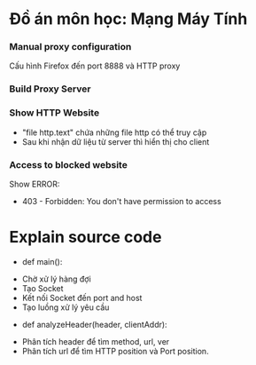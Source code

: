 # Đồ án môn học: Mạng Máy Tính
### Manual proxy configuration
  Cấu hình Firefox đến port 8888 và HTTP proxy
### Build Proxy Server
### Show HTTP Website
  - "file http.text" chứa những file http có thể truy cập
  - Sau khi nhận dữ liệu từ server thì hiển thị cho client
### Access to blocked website
  Show ERROR:
   - 403 - Forbidden: You don't have permission to access

# Explain source code
  - def main():
  + Chờ xử lý hàng đợi
  + Tạo Socket
  + Kết nối Socket đến port and host
  + Tạo luồng xử lý yêu cầu
  - def analyzeHeader(header, clientAddr):
  + Phân tích header để tìm method, url, ver
  + Phân tích url để tìm HTTP position và Port position.









